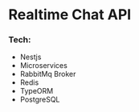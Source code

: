 # Realtime Chat API

### Tech:

- Nestjs
- Microservices
- RabbitMq Broker
- Redis
- TypeORM
- PostgreSQL
